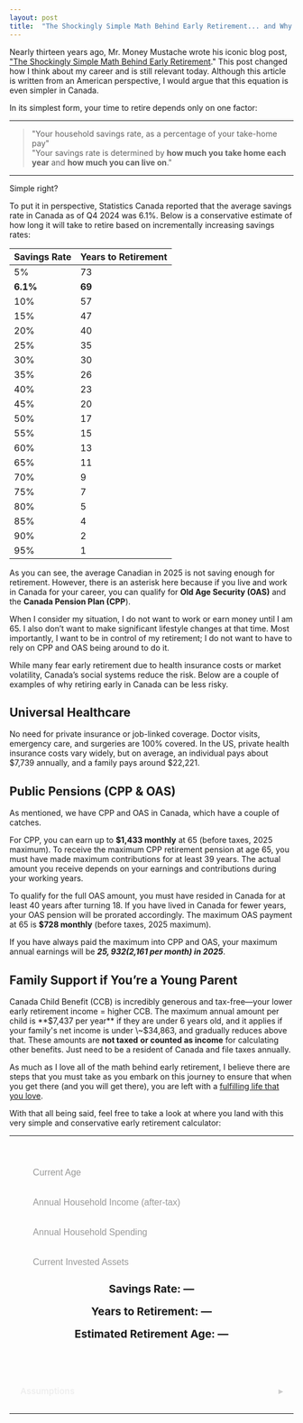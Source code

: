 ```yaml
---  
layout: post  
title:  "The Shockingly Simple Math Behind Early Retirement... and Why It's Less Risky in Canada."  
---
```


Nearly thirteen years ago, Mr. Money Mustache wrote his iconic blog post, ["The Shockingly Simple Math Behind Early Retirement](https://www.mrmoneymustache.com/2012/01/13/the-shockingly-simple-math-behind-early-retirement/)." This post changed how I think about my career and is still relevant today. Although this article is written from an American perspective, I would argue that this equation is even simpler in Canada. 

In its simplest form, your time to retire depends only on one factor:

---
> "Your household savings rate, as a percentage of your take-home pay"  
> "Your savings rate is determined by **how much you** **take home each year** and **how much you can live on**."
---

Simple right? 

To put it in perspective, Statistics Canada reported that the average savings rate in Canada as of Q4 2024 was 6.1%. Below is a conservative estimate of how long it will take to retire based on incrementally increasing savings rates:

| Savings Rate | Years to Retirement |  
|--------------|---------------------|  
| 5%           | 73                  |  
| **6.1%**         | **69**                  |  
| 10%          | 57                  |  
| 15%          | 47                  |  
| 20%          | 40                  |  
| 25%          | 35                  |  
| 30%          | 30                  |  
| 35%          | 26                  |  
| 40%          | 23                  |  
| 45%          | 20                  |  
| 50%          | 17                  |  
| 55%          | 15                  |  
| 60%          | 13                  |  
| 65%          | 11                  |  
| 70%          | 9                   |  
| 75%          | 7                   |  
| 80%          | 5                   |  
| 85%          | 4                   |  
| 90%          | 2                   |  
| 95%          | 1                   |

As you can see, the average Canadian in 2025 is not saving enough for retirement. However, there is an asterisk here because if you live and work in Canada for your career, you can qualify for **Old Age Security (OAS)** and the **Canada Pension Plan (CPP**). 

When I consider my situation, I do not want to work or earn money until I am 65\. I also don’t want to make significant lifestyle changes at that time. Most importantly, I want to be in control of my retirement; I do not want to have to rely on CPP and OAS being around to do it.

While many fear early retirement due to health insurance costs or market volatility, Canada’s social systems reduce the risk. Below are a couple of examples of why retiring early in Canada can be less risky.

## Universal Healthcare

No need for private insurance or job-linked coverage. Doctor visits, emergency care, and surgeries are 100% covered. In the US, private health insurance costs vary widely, but on average, an individual pays about $7,739 annually, and a family pays around $22,221.

## Public Pensions (CPP & OAS)

As mentioned, we have CPP and OAS in Canada, which have a couple of catches.

For CPP, you can earn up to **$1,433 monthly** at 65 (before taxes, 2025 maximum). To receive the maximum CPP retirement pension at age 65, you must have made maximum contributions for at least 39 years. The actual amount you receive depends on your earnings and contributions during your working years. 

To qualify for the full OAS amount, you must have resided in Canada for at least 40 years after turning 18\. If you have lived in Canada for fewer years, your OAS pension will be prorated accordingly.  The maximum OAS payment at 65 is **$728 monthly** (before taxes, 2025 maximum).

If you have always paid the maximum into CPP and OAS, your maximum annual earnings will be ***$25,932 ($2,161 per month) in 2025***.

## Family Support if You’re a Young Parent

Canada Child Benefit (CCB) is incredibly generous and tax-free—your lower early retirement income \= higher CCB.  The maximum annual amount per child is **$7,437 per year** if they are under 6 years old, and it applies if your family's net income is under \~$34,863, and gradually reduces above that. These amounts are **not taxed** **or counted as income** for calculating other benefits. Just need to be a resident of Canada and file taxes annually.



As much as I love all of the math behind early retirement, I believe there are steps that you must take as you embark on this journey to ensure that when you get there (and you will get there), you are left with a [fulfilling life that you love](https://tonyneufeld.blog/2025/04/28/Boulders/).

With that all being said, feel free to take a look at where you land with this very simple and conservative early retirement calculator:

---

<html lang="en">
<head>
  <title>Years to Retirement Calculator</title>
  <style>
    .container {
      width: 100%;
      max-width: 600px;
      display: flex;
      flex-direction: column;
      gap: 2rem;
    }
    .calculator {
      display: flex;
      flex-direction: column;
      gap: 1rem;
      padding: 2rem;
      background: var(--card-bg);
      border-radius: 8px;
      box-shadow: 0 0 20px rgba(255 255 255 / 0.05);
    }
    .calculator input {
      padding: 0.6rem;
      font-size: 1rem;
      border: 1px solid var(--text-color);
      border-radius: 5px;
      background: var(--input-bg);
      color: var(--text-color);
    }
    .calculator input::placeholder {
      color: #999;
    }
    .result {
      font-size: 1.2rem;
      font-weight: bold;
      text-align: center;
    }
    details {
      font-size: 0.95rem;
      background: var(--card-bg);
      border-radius: 8px;
      padding: 1rem 1.2rem;
      box-shadow: 0 0 20px rgba(255 255 255 / 0.05);
      color: #eee;
      transition: background 0.3s ease;
    }
    details[open] {
      background: var(--card-bg);
    }
    summary {
      font-weight: 600;
      cursor: pointer;
      outline: none;
      list-style: none;
      user-select: none;
      position: relative;
      padding-right: 1.5rem;
    }
    summary::marker {
      display: none;
    }
    summary::after {
      content: "▸";
      position: absolute;
      right: 0;
      top: 50%;
      transform: translateY(-50%);
      transition: transform 0.3s ease;
      color: #ccc;
    }
    details[open] summary::after {
      transform: translateY(-50%) rotate(90deg);
      color: #fff;
    }
    details > *:not(summary) {
      opacity: 0;
      max-height: 0;
      overflow: hidden;
      transition: opacity 0.3s ease, max-height 0.3s ease;
    }
    details[open] > *:not(summary) {
      opacity: 1;
      max-height: 1000px;
    }
    ul {
      margin-top: 1rem;
      padding-left: 1.2rem;
      line-height: 1.6;
      color: #ddd;
    }
    ul li {
      margin-bottom: 0.5rem;
    }
  </style>
</head>
<body>
  <div class="container">
    <div class="calculator">
      <input type="number" id="age" placeholder="Current Age" min="0" step="1" />
      <input type="text" id="income" placeholder="Annual Household Income (after-tax)" />
      <input type="text" id="spending" placeholder="Annual Household Spending" />
      <input type="text" id="networth" placeholder="Current Invested Assets" />
      <div class="result" id="savingsRate">Savings Rate: —</div>
      <div class="result" id="yearsToRetire">Years to Retirement: —</div>
      <div class="result" id="retirementAge">Estimated Retirement Age: —</div>
    </div>
    <details>
      <summary>Assumptions</summary>
      <ul>
        <li>All values are after tax (income, spending, returns).</li>
        <li>Annual expenses remain constant through retirement.</li>
        <li>You will not draw down your principal — you live off investment returns.</li>
        <li>Investment returns are inflation-adjusted (4% real return).</li>
        <li>No windfalls, inheritances, or major lifestyle changes are included.</li>
        <li>You maintain consistent income and savings until retirement.</li>
        <li>Retirement means financial independence, not necessarily stopping work.</li>
      </ul>
    </details>
  </div>

  <script>
    const ageInput = document.getElementById('age');
    const incomeInput = document.getElementById('income');
    const spendingInput = document.getElementById('spending');
    const networthInput = document.getElementById('networth');
    const savingsRateEl = document.getElementById('savingsRate');
    const yearsToRetireEl = document.getElementById('yearsToRetire');
    const retirementAgeEl = document.getElementById('retirementAge');
    const r = 0.04;

    function formatNumber(value) {
      return value.toLocaleString('en-US');
    }

    function parseNumber(value) {
      return parseFloat(value.replace(/,/g, ''));
    }

    function formatInput(e) {
      const input = e.target;
      const value = input.value.replace(/,/g, '');
      if (!isNaN(value) && value !== '') {
        input.value = formatNumber(Number(value));
      }
      calculate();
    }

    function calculate() {
      const age = parseInt(ageInput.value, 10);
      const income = parseNumber(incomeInput.value);
      const spending = parseNumber(spendingInput.value);
      const networth = parseNumber(networthInput.value);

      if (isFinite(age) && isFinite(income) && isFinite(spending) && isFinite(networth) &&
          income > 0 && spending >= 0 && networth >= 0 && income > spending && age >= 0) {

        const savingsRate = (income - spending) / income;
        savingsRateEl.textContent = `Savings Rate: ${(savingsRate * 100).toFixed(1)}%`;

        const numerator = Math.log(income / ((networth * r) + income - spending));
        const denominator = Math.log(1 + r);
        const years = numerator / denominator;

        if (isFinite(years) && years >= 0) {
          const roundedYears = Math.round(years);
          const estimatedAge = age + roundedYears;
          yearsToRetireEl.textContent = `Years to Retirement: ${roundedYears}`;
          retirementAgeEl.textContent = `Estimated Retirement Age: ${estimatedAge}`;
        } else {
          yearsToRetireEl.textContent = `Years to Retirement: ∞`;
          retirementAgeEl.textContent = `Estimated Retirement Age: ∞`;
        }

      } else {
        savingsRateEl.textContent = `Savings Rate: —`;
        yearsToRetireEl.textContent = `Years to Retirement: —`;
        retirementAgeEl.textContent = `Estimated Retirement Age: —`;
      }
    }

    [ageInput, incomeInput, spendingInput, networthInput].forEach(input => {
      input.addEventListener('input', input === ageInput ? calculate : formatInput);
    });
  </script>
</body>
</html>

---


